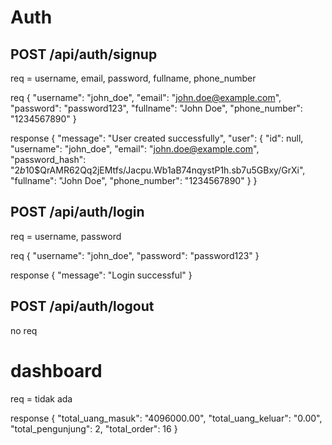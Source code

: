 # Auth
## POST /api/auth/signup
req = 
username, email, password, fullname, phone_number

req
{
    "username": "john_doe",
    "email": "john.doe@example.com",
    "password": "password123",
    "fullname": "John Doe",
    "phone_number": "1234567890"
}

response
{
    "message": "User created successfully",
    "user": {
        "id": null,
        "username": "john_doe",
        "email": "john.doe@example.com",
        "password_hash": "$2b$10$QrAMR62Qq2jEMtfs/Jacpu.Wb1aB74nqystP1h.sb7u5GBxy/GrXi",
        "fullname": "John Doe",
        "phone_number": "1234567890"
    }
}

## POST /api/auth/login
req = username, password

req
{
    "username": "john_doe",
    "password": "password123"
}

response 
{
    "message": "Login successful"
}

## POST /api/auth/logout

no req

# dashboard

req = tidak ada

response 
{
    "total_uang_masuk": "4096000.00",
    "total_uang_keluar": "0.00",
    "total_pengunjung": 2,
    "total_order": 16
}